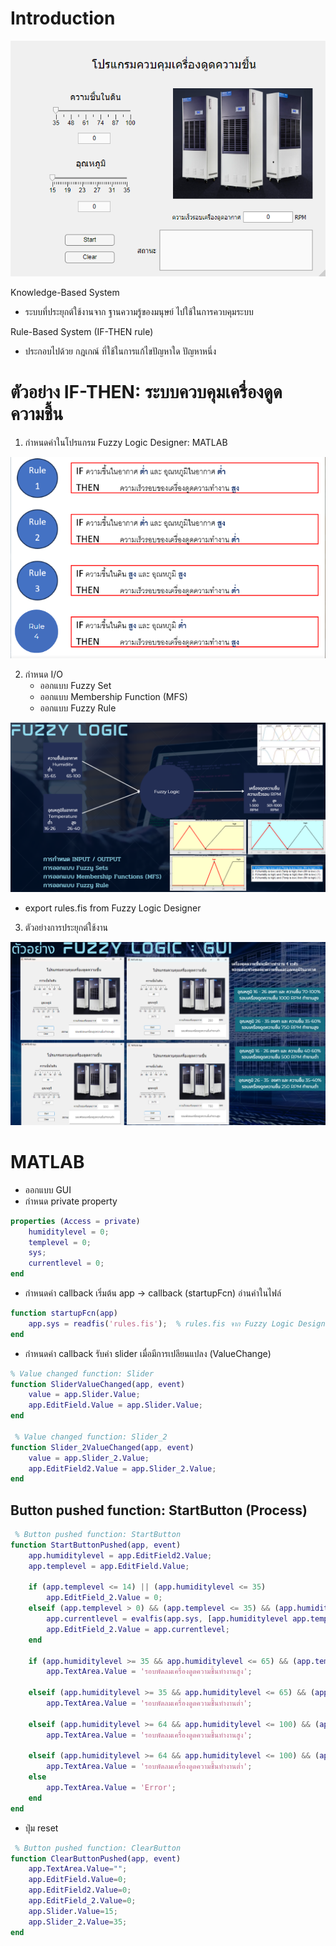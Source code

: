 # Introduction

![alt text](/images/gui.png)

Knowledge-Based System

- ระบบที่ประยุกต์ใช้งานจาก ฐานความรู้ของมนุษย์ ไปใช้ในการควบคุมระบบ

Rule-Based System (IF-THEN rule)

- ประกอบไปด้วย กฎเกณ์ ที่ใช้ในการแก้ไขปัญหาใด ปัญหาหนึ่ง

# ตัวอย่าง IF-THEN: ระบบควบคุมเครื่องดูดความชื้น

1. กำหนดค่าในโปรแกรม Fuzzy Logic Designer: MATLAB

![alt text](/images/rules.png)

2. กำหนด I/O
   - ออกแบบ Fuzzy Set
   - ออกแบบ Membership Function (MFS)
   - ออกแบบ Fuzzy Rule

![alt text](/images/fuzzylofic.png)

- export rules.fis from Fuzzy Logic Designer

3. ตัวอย่างการประยุกต์ใช้งาน

![alt text](/images/example.png)

# MATLAB

- ออกแบบ GUI
- กำหนด private property

```matlab
properties (Access = private)
    humiditylevel = 0;
    templevel = 0;
    sys;
    currentlevel = 0;
end
```

- กำหนดค่า callback เริ่มต้น app -> callback (startupFcn) อ่านค่าในไฟล์

```matlab
function startupFcn(app)
    app.sys = readfis('rules.fis');  % rules.fis จาก Fuzzy Logic Designer
end
```

- กำหนดค่า callback รับค่า slider เมื่อมีการเปลียนแปลง (ValueChange)

```matlab
% Value changed function: Slider
function SliderValueChanged(app, event)
    value = app.Slider.Value;
    app.EditField.Value = app.Slider.Value;
end

 % Value changed function: Slider_2
function Slider_2ValueChanged(app, event)
    value = app.Slider_2.Value;
    app.EditField2.Value = app.Slider_2.Value;
end
```

## Button pushed function: StartButton (Process)

```matlab
 % Button pushed function: StartButton
function StartButtonPushed(app, event)
    app.humiditylevel = app.EditField2.Value;
    app.templevel = app.EditField.Value;

    if (app.templevel <= 14) || (app.humiditylevel <= 35)
        app.EditField_2.Value = 0;
    elseif (app.templevel > 0) && (app.templevel <= 35) && (app.humiditylevel > 35) && (app.humiditylevel <= 100)
        app.currentlevel = evalfis(app.sys, [app.humiditylevel app.templevel]);
        app.EditField_2.Value = app.currentlevel;
    end

    if (app.humiditylevel >= 35 && app.humiditylevel <= 65) && (app.templevel >= 14 && app.templevel <= 25)
        app.TextArea.Value = 'รอบพัดลมเครื่องดูดความชื้นทำงานสูง';

    elseif (app.humiditylevel >= 35 && app.humiditylevel <= 65) && (app.templevel >= 24 && app.templevel <= 45)
        app.TextArea.Value = 'รอบพัดลมเครื่องดูดความชื้นทำงานต่ำ';

    elseif (app.humiditylevel >= 64 && app.humiditylevel <= 100) && (app.templevel >= 14 && app.templevel <= 25)
        app.TextArea.Value = 'รอบพัดลมเครื่องดูดความชื้นทำงานสูง';

    elseif (app.humiditylevel >= 64 && app.humiditylevel <= 100) && (app.templevel >= 24 && app.templevel <= 45)
        app.TextArea.Value = 'รอบพัดลมเครื่องดูดความชื้นทำงานต่ำ';
    else
        app.TextArea.Value = 'Error';
    end
end
```

- ปุ่ม reset

```matlab
 % Button pushed function: ClearButton
function ClearButtonPushed(app, event)
    app.TextArea.Value="";
    app.EditField.Value=0;
    app.EditField2.Value=0;
    app.EditField_2.Value=0;
    app.Slider.Value=15;
    app.Slider_2.Value=35;
end
```
